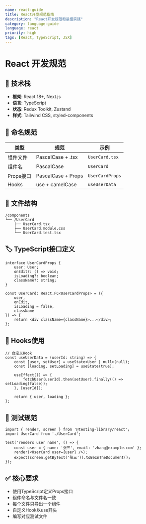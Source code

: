 ```yaml
---
name: react-guide
title: React开发规范指南
description: "React开发规范和最佳实践"
category: language-guide
language: react
priority: high
tags: [React, TypeScript, JSX]
---
```


# React 开发规范

## 🔧 技术栈
- **框架**: React 18+, Next.js
- **语言**: TypeScript
- **状态**: Redux Toolkit, Zustand
- **样式**: Tailwind CSS, styled-components

## 📝 命名规范
| 类型 | 规范 | 示例 |
|------|------|------|
| 组件文件 | PascalCase + .tsx | `UserCard.tsx` |
| 组件名 | PascalCase | `UserCard` |
| Props接口 | PascalCase + Props | `UserCardProps` |
| Hooks | use + camelCase | `useUserData` |

## 📁 文件结构
```
/components
└── /UserCard
    ├── UserCard.tsx
    ├── UserCard.module.css
    └── UserCard.test.tsx
```

## 🏷️ TypeScript接口定义
```tsx
interface UserCardProps {
    user: User;
    onEdit?: () => void;
    isLoading?: boolean;
    className?: string;
}

const UserCard: React.FC<UserCardProps> = ({ 
    user, 
    onEdit, 
    isLoading = false,
    className 
}) => {
    return <div className={className}>...</div>;
};
```

## 🔄 Hooks使用
```tsx
// 自定义Hook
const useUserData = (userId: string) => {
    const [user, setUser] = useState<User | null>(null);
    const [loading, setLoading] = useState(true);
    
    useEffect(() => {
        fetchUser(userId).then(setUser).finally(() => setLoading(false));
    }, [userId]);
    
    return { user, loading };
};
```

## 🧪 测试规范
```tsx
import { render, screen } from '@testing-library/react';
import UserCard from './UserCard';

test('renders user name', () => {
    const user = { name: '张三', email: 'zhang@example.com' };
    render(<UserCard user={user} />);
    expect(screen.getByText('张三')).toBeInTheDocument();
});
```

## ✅ 核心要求
- 使用TypeScript定义Props接口
- 组件命名与文件名一致
- 每个文件只导出一个组件
- 自定义Hook以use开头
- 编写对应测试文件
